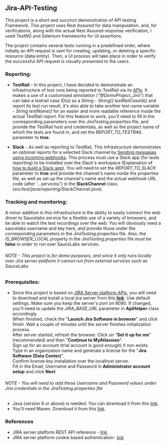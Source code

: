 ## Jira-API-Testing
This project is a short and succinct demonstration of API testing Framework. This project uses Rest Assured for data manipulation, 
and, for verifications, along with the actual Rest Assured response verification, I used TestNG and Selenium frameworks for UI assertions.

The project contains several tests running in a predefined order, where initially an API request is sent for creating, updating, 
or deleting a specific resource (data entity). Then, a UI process will take place in order to verify the successful API 
request is visually presented to the users.

### Reporting:
* **TestRail** - In this project, I have decided to demonstrate an infrastructure of test runs being reported to TestRail via its [APIs][testrail api].
It makes a use of a customised annotation (_"@DemoProject_Jira"_) that can take a testrail case ID(s) as a String - _String[] testRailCaseId()_ and 
report its test run result, it's also able to take another test name variable - _String testName()_ for an easier and more readable reference inside 
the actual TestRail report. For this feature to work, you'll need to fill in the corresponding parameters over the _JiraTesting.properties_ file, and
provide the TestRail host and credentials, as well as the project name of which the tests are found in, and set the _REPORT_TO_TESTRAIL_ parameter to **true**.  


* **Slack** - As well as reporting to TestRail, This infrastructure demonstrates an optional reports for a selected Slack channel by 
[Sending messages using incoming webhooks][slack webhook].
This process must use a Slack app (for tests reporting) to be installed over the Slack's workspace (Explanation of [how to build a Slack app][slack app]).
You will need to set the _REPORT_TO_SLACK_ parameter to **true** and provide the channel's name inside the properties file, as well as set up the channel's 
name and the actual webhook URL code (after '...services/') in the **SlackChannel** class (_src/test/java/reporting/SlackChannel.java_). 


### Tracking and monitoring:
A minor addition in this infrastructure is the ability to easily connect the web driver to Saucelabs service for a flexible use of a variety of browsers,
and be able to watch the test recordings over the web. You will obviously need a saucelabs username and key here, and provide those under the corresponding parameters in the _JiraTesting.properties_ file.
Also, the _IS_BROWSER_LOCAL_ property in the _JiraTesting.properties_ file must be **false** in order to run over SauceLabs services.  
###### NOTE - This project is for demo purposes, and since it only runs locally over Jira server platform it cannot run from external services such as SauceLabs.  

### Prerequisites:
* Since this project is based on [JIRA Server platform APIs][jira server platform api], you will need to download and install 
a local jira server from this [**link**](https://www.atlassian.com/software/jira/update). Use default settings. Make sure you keep the server's port on 8080. If changed, you'll need to update the 
_JIRA_BASE_URL_ parameter in **ApiHelper** class accordingly.  
When finished, check the "**Launch Jira Software in browser**" and click finish. Wait a couple of minutes until the server finishes initialization process.  
After server started, refresh the browser. Click on "**Set it up for me**" (recommended) and then "**Continue to MyAtlassian**".  
Sign up for an account (trial account is good enough) if non exists.  
Type in an organization name and generate a license for the "**Jira Software (Data Center)**".  
Confirm license key installation over the localhost server.  
Fill in the Email, Username and Password in **Administrator account setup** and click **Next** 
###### NOTE - You will need to add these Username and Password values under Jira credentials in the _JiraTesting.properties_ file

* Java (version 8 or above) is needed. You can download it from this [link](https://www.oracle.com/il-en/java/technologies/downloads/).
* You'll need Maven. Download it from this [link](https://maven.apache.org/download.cgi).

### References
* JIRA server platform REST API reference - [link][jira server platform api]
* JIRA server platform cookie based authentication- [link][cookie-based auth]

[jira server platform api]: https://docs.atlassian.com/software/jira/docs/api/REST/7.6.1/
[cookie-based auth]: https://developer.atlassian.com/server/jira/platform/cookie-based-authentication/
[testrail api]: https://support.testrail.com/hc/en-us/categories/7076541806228-API-Manual
[slack webhook]: https://api.slack.com/messaging/webhooks
[slack app]: https://support.testrail.com/hc/en-us/categories/7076541806228-API-Manual